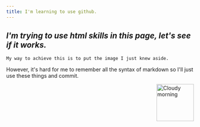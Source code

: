 ```yaml
---
title: I'm learning to use github.
---
```


##  ***I'm trying to use html skills in this page, let's see if it works.***    
    My way to achieve this is to put the image I just knew aside.                      
However, it's hard for me to remember all the syntax of markdown so I'll just use these things and commit.


<img alt="Cloudy morning" src="https://octodex.github.com/images/cloud.jpg" width="100" align="right">
